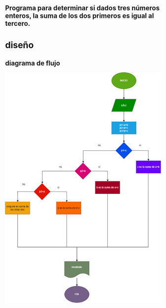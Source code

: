 ## Programa para determinar si dados tres números enteros, la suma de los dos primeros es igual al tercero.
# diseño

## diagrama de flujo
![diagrama de flujo](diagrama.png "Diagrama de flujo")

